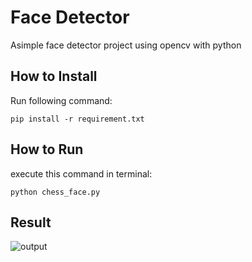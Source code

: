 # Face Detector
Asimple face detector project using opencv with python

## How to Install
Run following command:
```
pip install -r requirement.txt
```

## How to Run
execute this command in terminal:
```
python chess_face.py
```

## Result
![output](output.jpg)




